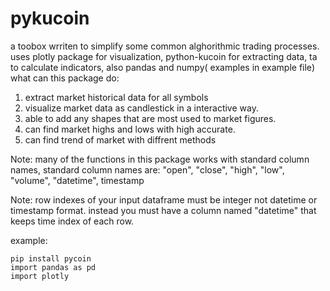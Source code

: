 # pykucoin
a toobox wrriten to simplify some common alghorithmic trading processes.
uses plotly package for visualization, python-kucoin for extracting data, ta to calculate indicators, also pandas and numpy( examples in example file)
what can this package do:
1. extract market historical data for all symbols
2. visualize market data as candlestick in a interactive way.
3. able to add any shapes that are most used to market figures.
4. can find market highs and lows with high accurate.
5. can find trend of market with diffrent methods 

Note: many of the functions in this package works with standard column names, standard column names are:
"open", "close", "high", "low", "volume", "datetime", timestamp

Note: row indexes of your input dataframe must be integer not datetime or timestamp format.
instead you must have a column named "datetime" that keeps time index of each row. 

example:
```
pip install pycoin
import pandas as pd 
import plotly

```

